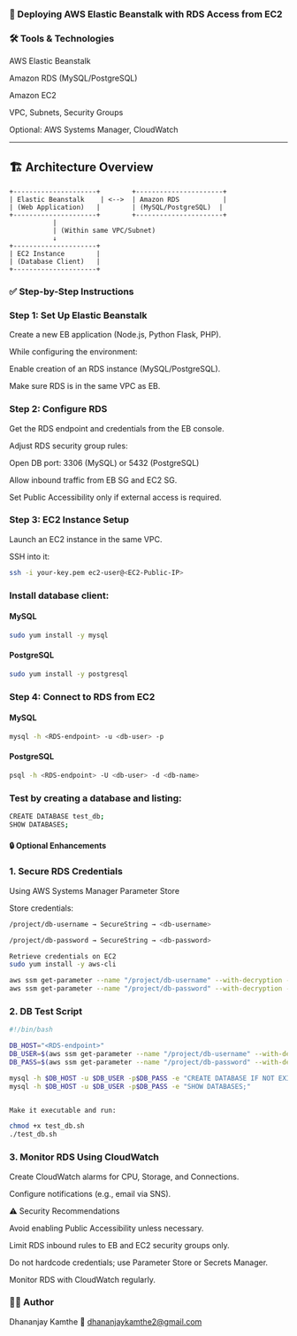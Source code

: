 ### 📘 Deploying AWS Elastic Beanstalk with RDS Access from EC2
### 🛠️ Tools & Technologies

AWS Elastic Beanstalk

Amazon RDS (MySQL/PostgreSQL)

Amazon EC2

VPC, Subnets, Security Groups

Optional: AWS Systems Manager, CloudWatch

---
## 🏗 Architecture Overview

```plaintext
+---------------------+        +----------------------+
| Elastic Beanstalk    | <-->  | Amazon RDS           |
| (Web Application)   |        | (MySQL/PostgreSQL)  |
+---------------------+        +----------------------+
           |
           | (Within same VPC/Subnet)
           ↓
+---------------------+
| EC2 Instance        |
| (Database Client)   |
+---------------------+

```

### ✅ Step-by-Step Instructions
### Step 1: Set Up Elastic Beanstalk

Create a new EB application (Node.js, Python Flask, PHP).

While configuring the environment:

Enable creation of an RDS instance (MySQL/PostgreSQL).

Make sure RDS is in the same VPC as EB.

 ### Step 2: Configure RDS

Get the RDS endpoint and credentials from the EB console.

Adjust RDS security group rules:

Open DB port: 3306 (MySQL) or 5432 (PostgreSQL)

Allow inbound traffic from EB SG and EC2 SG.

Set Public Accessibility only if external access is required.

 ### Step 3: EC2 Instance Setup

Launch an EC2 instance in the same VPC.

SSH into it:
```bash
ssh -i your-key.pem ec2-user@<EC2-Public-IP>
```

### Install database client:

#### MySQL
```bash
sudo yum install -y mysql
```

#### PostgreSQL
```bash
sudo yum install -y postgresql
```

### Step 4: Connect to RDS from EC2
#### MySQL
```bash
mysql -h <RDS-endpoint> -u <db-user> -p
```

#### PostgreSQL
```bash
psql -h <RDS-endpoint> -U <db-user> -d <db-name>
 ```

### Test by creating a database and listing:
```bash
CREATE DATABASE test_db;
SHOW DATABASES;
```

#### 🔒 Optional Enhancements
### 1. Secure RDS Credentials
Using AWS Systems Manager Parameter Store

Store credentials:
```bash
/project/db-username → SecureString → <db-username>

/project/db-password → SecureString → <db-password>

Retrieve credentials on EC2
sudo yum install -y aws-cli

aws ssm get-parameter --name "/project/db-username" --with-decryption --query "Parameter.Value" --output text
aws ssm get-parameter --name "/project/db-password" --with-decryption --query "Parameter.Value" --output text

```
### 2. DB Test Script
```bash
#!/bin/bash

DB_HOST="<RDS-endpoint>"
DB_USER=$(aws ssm get-parameter --name "/project/db-username" --with-decryption --query "Parameter.Value" --output text)
DB_PASS=$(aws ssm get-parameter --name "/project/db-password" --with-decryption --query "Parameter.Value" --output text)

mysql -h $DB_HOST -u $DB_USER -p$DB_PASS -e "CREATE DATABASE IF NOT EXISTS test_db;"
mysql -h $DB_HOST -u $DB_USER -p$DB_PASS -e "SHOW DATABASES;"


Make it executable and run:

chmod +x test_db.sh
./test_db.sh
```

### 3. Monitor RDS Using CloudWatch

Create CloudWatch alarms for CPU, Storage, and Connections.

Configure notifications (e.g., email via SNS).

⚠️ Security Recommendations

Avoid enabling Public Accessibility unless necessary.

Limit RDS inbound rules to EB and EC2 security groups only.

Do not hardcode credentials; use Parameter Store or Secrets Manager.

Monitor RDS with CloudWatch regularly.

### 👨‍💻 Author

Dhananjay Kamthe
📧 dhananjaykamthe2@gmail.com
